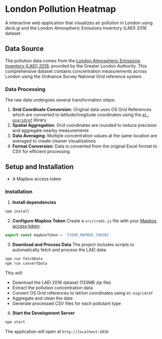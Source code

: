 # London Pollution Heatmap

A interactive web application that visualizes air pollution in London using deck.gl and the London Atmospheric Emissions Inventory (LAEI) 2016 dataset.

## Data Source

The pollution data comes from the [London Atmospheric Emissions Inventory (LAEI) 2016](https://data.london.gov.uk/dataset/london-atmospheric-emissions-inventory--laei--2016/), provided by the Greater London Authority. This comprehensive dataset contains concentration measurements across London using the Ordnance Survey National Grid reference system.

### Data Processing

The raw data undergoes several transformation steps:

1. **Grid Coordinate Conversion**: Original data uses OS Grid References which are converted to latitude/longitude coordinates using the [`mt-osgridref`](https://www.npmjs.com/package/mt-osgridref) library
2. **Spatial Aggregation**: Grid coordinates are rounded to reduce precision and aggregate nearby measurements
3. **Data Averaging**: Multiple concentration values at the same location are averaged to create cleaner visualizations
4. **Format Conversion**: Data is converted from the original Excel format to CSV for efficient processing

## Setup and Installation

- A Mapbox access token

### Installation

1. **Install dependencies**
```bash
npm install
```

2. **Configure Mapbox Token**
Create a `src/creds.js` file with your [Mapbox access token](https://www.mapbox.com/help/define-access-token/):
```javascript
export const mapboxToken = '{YOUR_MAPBOX_TOKEN}'
```

3. **Download and Process Data**
The project includes scripts to automatically fetch and process the LAEI data:
```bash
npm run fetchData
npm run convertData
```

This will:
- Download the LAEI 2016 dataset (133MB zip file)
- Extract the pollution concentration data
- Convert OS Grid references to lat/lon coordinates using `mt-osgridref`
- Aggregate and clean the data
- Generate processed CSV files for each pollutant type

4. **Start the Development Server**
```bash
npm start
```

The application will open at `http://localhost:3030`